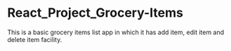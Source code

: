 # React_Project_Grocery-Items
This is a basic grocery items list app in which it has add item, edit item and delete item facility.
